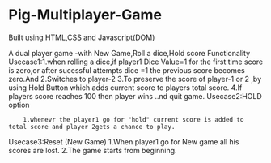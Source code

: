 # Pig-Multiplayer-Game

Built using HTML,CSS and Javascript(DOM)

A dual player game -with New Game,Roll a dice,Hold score Functionality
Usecase1:1.when rolling a dice,if player1 Dice Value=1 for the first time score is zero,or after sucessful attempts dice =1 the previous score becomes zero.And
        2.Switches to  player-2
        3.To preserve the score of player-1 or 2 ,by using Hold Button which  adds current score to players total score.
        4.If players score reaches 100 then player wins ..nd quit game.
Usecase2:HOLD option
        
        1.whenevr the player1 go for "hold" current score is added to total score and player 2gets a chance to play.
 Usecase3:Reset (New Game)
        1.When player1 go for New game all his scores are lost.
        2.The game starts from beginning.
        
